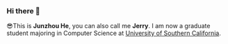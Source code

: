 ### Hi there 👋
😎This is **Junzhou He**, you can also call me **Jerry**. I am now a graduate student majoring in Computer Science at [University of Southern California](https://viterbischool.usc.edu/).

